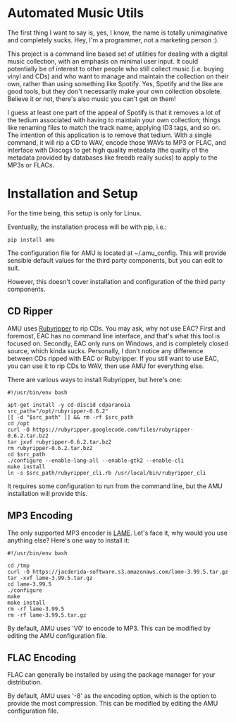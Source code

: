 Automated Music Utils
=====================

The first thing I want to say is, yes, I know, the name is totally unimaginative and completely sucks. Hey, I'm a programmer, not a marketing person :).

This project is a command line based set of utilities for dealing with a digital music collection, with an emphasis on minimal user input. It could potentially be of interest to other people who still collect music (i.e. buying vinyl and CDs) and who want to manage and maintain the collection on their own, rather than using something like Spotify. Yes, Spotify and the like are good tools, but they don't necessarily make your own collection obsolete. Believe it or not, there's also music you can't get on them!

I guess at least one part of the appeal of Spotify is that it removes a lot of the tedium associated with having to maintain your own collection; things like renaming files to match the track name, applying ID3 tags, and so on. The intention of this application is to remove that tedium. With a single command, it will rip a CD to WAV, encode those WAVs to MP3 or FLAC, and interface with Discogs to get high quality metadata (the quality of the metadata provided by databases like freedb really sucks) to apply to the MP3s or FLACs.

Installation and Setup
======================
For the time being, this setup is only for Linux.

Eventually, the installation process will be with pip, i.e.:
```
pip install amu
```

The configuration file for AMU is located at ~/.amu_config. This will provide sensible default values for the third party components, but you can edit to suit.

However, this doesn't cover installation and configuration of the third party components.

CD Ripper
---------
AMU uses [Rubyripper](http://wiki.hydrogenaud.io/index.php?title=Rubyripper) to rip CDs. You may ask, why not use EAC? First and foremost, EAC has no command line interface, and that's what this tool is focused on. Secondly, EAC only runs on Windows, and is completely closed source, which kinda sucks. Personally, I don't notice any difference between CDs ripped with EAC or Rubyripper. If you still want to use EAC, you can use it to rip CDs to WAV, then use AMU for everything else.

There are various ways to install Rubyripper, but here's one:
```shell
#!/usr/bin/env bash

apt-get install -y cd-discid cdparanoia
src_path="/opt/rubyripper-0.6.2"
[[ -d "$src_path" ]] && rm -rf $src_path
cd /opt
curl -O https://rubyripper.googlecode.com/files/rubyripper-0.6.2.tar.bz2
tar jxvf rubyripper-0.6.2.tar.bz2
rm rubyripper-0.6.2.tar.bz2
cd $src_path
./configure --enable-lang-all --enable-gtk2 --enable-cli
make install
ln -s $src_path/rubyripper_cli.rb /usr/local/bin/rubyripper_cli
```

It requires some configuration to run from the command line, but the AMU installation will provide this.

MP3 Encoding
------------
The only supported MP3 encoder is [LAME](http://lame.sourceforge.net/). Let's face it, why would you use anything else? Here's one way to install it:

```
#!/usr/bin/env bash

cd /tmp
curl -O https://jacderida-software.s3.amazonaws.com/lame-3.99.5.tar.gz
tar -xvf lame-3.99.5.tar.gz
cd lame-3.99.5
./configure
make
make install
rm -rf lame-3.99.5
rm -rf lame-3.99.5.tar.gz
```

By default, AMU uses 'V0' to encode to MP3. This can be modified by editing the AMU configuration file.

FLAC Encoding
-------------
FLAC can generally be installed by using the package manager for your distribution.

By default, AMU uses '-8' as the encoding option, which is the option to provide the most compression. This can be modified by editing the AMU configuration file.
